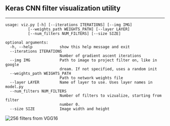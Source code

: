 ## Keras CNN filter visualization utility ##


----------

    usage: viz.py [-h] [--iterations ITERATIONS] [--img IMG]
              [--weights_path WEIGHTS_PATH] [--layer LAYER]
              [--num_filters NUM_FILTERS] [--size SIZE]

    optional arguments:
      -h, --help            show this help message and exit
      --iterations ITERATIONS
                            Number of gradient ascent iterations
      --img IMG             Path to image to project filter on, like in google
                            dream. If not specified, uses a random init
      --weights_path WEIGHTS_PATH
                            Path to network weights file
      --layer LAYER         Name of layer to use. Uses layer names in model.py
      --num_filters NUM_FILTERS
                            Number of filters to vizualize, starting from filter
                            number 0.
      --size SIZE           Image width and height

![256 filters from VGG16](https://github.com/jacobgil/keras-filter-visualization/blob/master/examples/10x10.png?raw=true)
